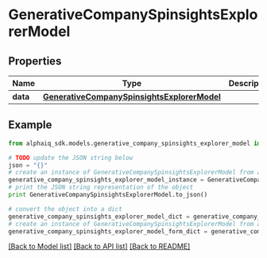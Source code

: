 # GenerativeCompanySpinsightsExplorerModel


## Properties

Name | Type | Description | Notes
------------ | ------------- | ------------- | -------------
**data** | [**GenerativeCompanySpinsightsExplorerModel**](GenerativeCompanySpinsightsExplorerModel.md) |  | 

## Example

```python
from alphaiq_sdk.models.generative_company_spinsights_explorer_model import GenerativeCompanySpinsightsExplorerModel

# TODO update the JSON string below
json = "{}"
# create an instance of GenerativeCompanySpinsightsExplorerModel from a JSON string
generative_company_spinsights_explorer_model_instance = GenerativeCompanySpinsightsExplorerModel.from_json(json)
# print the JSON string representation of the object
print GenerativeCompanySpinsightsExplorerModel.to_json()

# convert the object into a dict
generative_company_spinsights_explorer_model_dict = generative_company_spinsights_explorer_model_instance.to_dict()
# create an instance of GenerativeCompanySpinsightsExplorerModel from a dict
generative_company_spinsights_explorer_model_form_dict = generative_company_spinsights_explorer_model.from_dict(generative_company_spinsights_explorer_model_dict)
```
[[Back to Model list]](../README.md#documentation-for-models) [[Back to API list]](../README.md#documentation-for-api-endpoints) [[Back to README]](../README.md)


